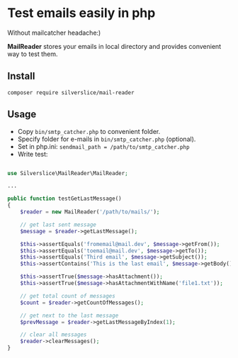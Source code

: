 Test emails easily in php
============================================================

Without mailcatcher headache:)

**MailReader** stores your emails in local directory and provides convenient way to test them.

## Install

`composer require silverslice/mail-reader`

## Usage

- Copy `bin/smtp_catcher.php` to convenient folder.
- Specify folder for e-mails in `bin/smtp_catcher.php` (optional).
- Set in php.ini: `sendmail_path = /path/to/smtp_catcher.php`
- Write test:

```php

use Silverslice\MailReader\MailReader;

...

public function testGetLastMessage()
{
    $reader = new MailReader('/path/to/mails/');

    // get last sent message
    $message = $reader->getLastMessage();

    $this->assertEquals('fromemail@mail.dev', $message->getFrom());
    $this->assertEquals('toemail@mail.dev', $message->getTo());
    $this->assertEquals('Third email', $message->getSubject());
    $this->assertContains('This is the last email', $message->getBody());

    $this->assertTrue($message->hasAttachment());
    $this->assertTrue($message->hasAttachmentWithName('file1.txt'));

    // get total count of messages
    $count = $reader->getCountOfMessages();

    // get next to the last message
    $prevMessage = $reader->getLastMessageByIndex(1);

    // clear all messages
    $reader->clearMessages();
}
```